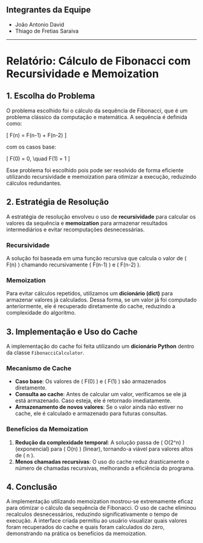 ## Integrantes da Equipe
- João Antonio David
- Thiago de Fretias Saraiva

---

# Relatório: Cálculo de Fibonacci com Recursividade e Memoization

## 1. Escolha do Problema
O problema escolhido foi o cálculo da sequência de Fibonacci, que é um problema clássico da computação e matemática. A sequência é definida como:

\[ F(n) = F(n-1) + F(n-2) \]

com os casos base:

\[ F(0) = 0, \quad F(1) = 1 \]

Esse problema foi escolhido pois pode ser resolvido de forma eficiente utilizando recursividade e memoization para otimizar a execução, reduzindo cálculos redundantes.

## 2. Estratégia de Resolução

A estratégia de resolução envolveu o uso de **recursividade** para calcular os valores da sequência e **memoization** para armazenar resultados intermediários e evitar recomputações desnecessárias.

### Recursividade
A solução foi baseada em uma função recursiva que calcula o valor de \( F(n) \) chamando recursivamente \( F(n-1) \) e \( F(n-2) \).

### Memoization
Para evitar cálculos repetidos, utilizamos um **dicionário (dict)** para armazenar valores já calculados. Dessa forma, se um valor já foi computado anteriormente, ele é recuperado diretamente do cache, reduzindo a complexidade do algoritmo.


## 3. Implementação e Uso do Cache

A implementação do cache foi feita utilizando um **dicionário Python** dentro da classe `FibonacciCalculator`.

### Mecanismo de Cache
- **Caso base**: Os valores de \( F(0) \) e \( F(1) \) são armazenados diretamente.
- **Consulta ao cache**: Antes de calcular um valor, verificamos se ele já está armazenado. Caso esteja, ele é retornado imediatamente.
- **Armazenamento de novos valores**: Se o valor ainda não estiver no cache, ele é calculado e armazenado para futuras consultas.

### Benefícios da Memoization
1. **Redução da complexidade temporal**: A solução passa de \( O(2^n) \) (exponencial) para \( O(n) \) (linear), tornando-a viável para valores altos de \( n \).
2. **Menos chamadas recursivas**: O uso do cache reduz drasticamente o número de chamadas recursivas, melhorando a eficiência do programa.


## 4. Conclusão
A implementação utilizando memoization mostrou-se extremamente eficaz para otimizar o cálculo da sequência de Fibonacci. O uso de cache eliminou recalculos desnecessários, reduzindo significativamente o tempo de execução. A interface criada permitiu ao usuário visualizar quais valores foram recuperados do cache e quais foram calculados do zero, demonstrando na prática os benefícios da memoization.